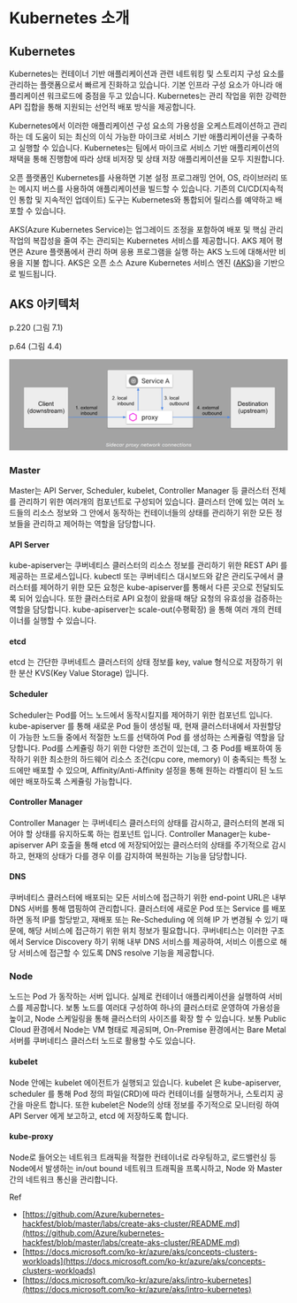 # Kubernetes 소개

## Kubernetes 

Kubernetes는 컨테이너 기반 애플리케이션과 관련 네트워킹 및 스토리지 구성 요소를 관리하는 플랫폼으로서 빠르게 진화하고 있습니다. 기본 인프라 구성 요소가 아니라 애플리케이션 워크로드에 중점을 두고 있습니다. Kubernetes는 관리 작업을 위한 강력한 API 집합을 통해 지원되는 선언적 배포 방식을 제공합니다.

Kubernetes에서 이러한 애플리케이션 구성 요소의 가용성을 오케스트레이션하고 관리하는 데 도움이 되는 최신의 이식 가능한 마이크로 서비스 기반 애플리케이션을 구축하고 실행할 수 있습니다. Kubernetes는 팀에서 마이크로 서비스 기반 애플리케이션의 채택을 통해 진행함에 따라 상태 비저장 및 상태 저장 애플리케이션을 모두 지원합니다.

오픈 플랫폼인 Kubernetes를 사용하면 기본 설정 프로그래밍 언어, OS, 라이브러리 또는 메시지 버스를 사용하여 애플리케이션을 빌드할 수 있습니다. 기존의 CI/CD\(지속적인 통합 및 지속적인 업데이트\) 도구는 Kubernetes와 통합되어 릴리스를 예약하고 배포할 수 있습니다.

AKS\(Azure Kubernetes Service\)는 업그레이드 조정을 포함하여 배포 및 핵심 관리 작업의 복잡성을 줄여 주는 관리되는 Kubernetes 서비스를 제공합니다. AKS 제어 평면은 Azure 플랫폼에서 관리 하며 응용 프로그램을 실행 하는 AKS 노드에 대해서만 비용을 지불 합니다. AKS은 오픈 소스 Azure Kubernetes 서비스 엔진 \([AKS](https://github.com/Azure/aks-engine)\)을 기반으로 빌드됩니다.

## AKS 아키텍처

p.220 \(그림 7.1\)

p.64 \(그림 4.4\)

![](../../../.gitbook/assets/image%20%286%29.png)

### Master

Master는 API Server,  Scheduler, kubelet, Controller Manager 등 클러스터 전체를 관리하기 위한 여러개의 컴포넌트로 구성되어 있습니다. 클러스터 안에 있는 여러 노드들의 리소스 정보와  그 안에서 동작하는 컨테이너들의 상태를 관리하기 위한 모든 정보들을 관리하고 제어하는 역할을 담당합니다.

#### API Server

kube-apiserver는 쿠버네티스 클러스터의 리소스 정보를 관리하기 위한 REST API 를 제공하는 프로세스입니다. kubectl 또는 쿠버네티스 대시보드와 같은 관리도구에서 클러스터를 제어하기 위한 모든 요청은 kube-apiserver를 통해서 다른 곳으로 전달되도록 되어 있습니다. 또한 클러스터로 API 요청이 왔을때 해당 요청의 유효성을 검증하는 역할을 담당합니다. kube-apiserver는 scale-out\(수평확장\) 을 통해 여러 개의 컨테이너를 실행할 수 있습니다. 

#### etcd

etcd 는 간단한 쿠버네트스 클러스터의 상태 정보를 key, value 형식으로 저장하기 위한 분산 KVS\(Key Value Storage\) 입니다.

#### Scheduler

Scheduler는 Pod를 어느 노드에서 동작시킬지를 제어하기 위한 컴포넌트 입니다. kube-apiserver 를 통해 새로운 Pod 들이 생성될 때, 현재 클러스터내에서 자원할당이 가능한 노드들 중에서 적절한 노드를 선택하여 Pod 를 생성하는 스케쥴링 역할을 담당합니다. Pod를 스케쥴링 하기 위한 다양한 조건이 있는데, 그 중 Pod를 배포하여 동작하기 위한 최소한의 하드웨어 리소스 조건\(cpu core, memory\) 이 충족되는 특정 노드에만 배포할 수 있으며, Affinity/Anti-Affinity 설정을 통해 원하는 라벨리이 된 노드에만 배포하도록 스케쥴링 가능합니다.

#### Controller Manager

Controller Manager 는 쿠버네티스 클러스터의 상태를 감시하고, 클러스터의 본래 되어야 할 상태를 유지하도록 하는 컴포넌트 입니다. Controller Manager는 kube-apiserver API 호출을 통해 etcd 에 저장되어있는 클러스터의 상태를 주기적으로 감시하고, 현재의 상태가 다를 경우 이를 감지하여 복원하는 기능을 담당합니다.

#### DNS

쿠버네티스 클러스터에 배포되는 모든 서비스에 접근하기 위한 end-point URL은 내부 DNS 서버를 통해 맵핑하여 관리합니다. 클러스터에 새로운 Pod 또는 Service 를 배포하면 동적 IP를 할당받고, 재배포 또는 Re-Scheduling 에 의해 IP 가 변경될 수 있기 때문에, 해당 서비스에 접근하기 위한 위치 정보가 필요합니다. 쿠버네티스는 이러한 구조에서 Service Discovery 하기 위해 내부 DNS 서비스를 제공하여, 서비스 이름으로 해당 서비스에 접근할 수 있도록 DNS resolve 기능을 제공합니다.

### Node

노드는 Pod 가 동작하는 서버 입니다. 실제로 컨테이너 애플리케이션을 실행하여 서비스를 제공합니다. 보통 노드를 여러대 구성하여 하나의 클러스터로 운영하여 가용성을 높이고, Node 스케일링을 통해 클러스터의 사이즈를 확장 할 수 있습니다. 보통 Public Cloud 환경에서 Node는 VM 형태로 제공되며, On-Premise 환경에서는 Bare Metal 서버를 쿠버네티스 클러스터 노드로 활용할 수도 있습니다.

#### kubelet

Node 안에는 kubelet 에이전트가 실행되고 있습니다. kubelet 은 kube-apiserver, scheduler 를 통해 Pod 정의 파일\(CRD\)에 따라 컨테이너를 실행하거나, 스토리지 공간을 마운트 합니다. 또한 kubelet은 Node의 상태 정보를 주기적으로 모니터링 하여 API Server 에게 보고하고, etcd 에 저장하도록 합니다. 

#### kube-proxy

Node로 들어오는 네트워크 트래픽을 적절한 컨테이너로 라우팅하고, 로드밸런싱 등 Node에서 발생하는 in/out bound 네트워크 트래픽을 프록시하고, Node 와 Master 간의 네트워크 통신을 관리합니다.



Ref

* [https://github.com/Azure/kubernetes-hackfest/blob/master/labs/create-aks-cluster/README.md](https://github.com/Azure/kubernetes-hackfest/blob/master/labs/create-aks-cluster/README.md)
* [https://docs.microsoft.com/ko-kr/azure/aks/concepts-clusters-workloads](https://docs.microsoft.com/ko-kr/azure/aks/concepts-clusters-workloads)
* [https://docs.microsoft.com/ko-kr/azure/aks/intro-kubernetes](https://docs.microsoft.com/ko-kr/azure/aks/intro-kubernetes)

